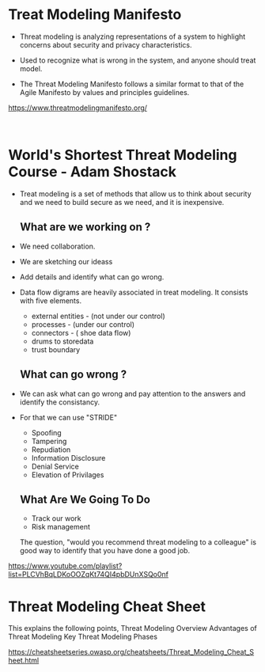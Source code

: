 # Treat Modeling Manifesto

- Threat modeling is analyzing representations of a system to highlight concerns about security and privacy characteristics.

- Used to recognize what is wrong in the system, and anyone should treat model.

- The Threat Modeling Manifesto follows a similar format to that of the Agile Manifesto by values and principles guidelines.


https://www.threatmodelingmanifesto.org/

<br>

# World's Shortest Threat Modeling Course - Adam Shostack

- Treat modeling is a set of methods that allow us to think about security and we need to build secure as we need, and it is inexpensive.

  ## What are we working on ?
- We need collaboration.
- We are sketching our ideass
- Add details and identify what can go wrong.
- Data flow digrams are heavily associated in treat modeling. It consists with five elements.
    - external entities - (not under our control)
    - processes  - (under our control)
    - connectors - ( shoe data flow)
    - drums to storedata
    - trust boundary
 
   ## What can go wrong ?

- We can ask what can go wrong and pay attention to the answers and identify the consistancy. 
- For that we can use "STRIDE"
  - Spoofing
  - Tampering
  - Repudiation
  - Information Disclosure
  - Denial Service
  - Elevation of Privilages
 
   ## What Are We Going To Do 

   - Track our work
   - Risk management
 
  The question, "would you recommend threat modeling to a colleague" is good way to identify that you have done a good job.

  

https://www.youtube.com/playlist?list=PLCVhBqLDKoOOZqKt74QI4pbDUnXSQo0nf


#  Threat Modeling Cheat Sheet

This explains the following points,
Threat Modeling Overview
Advantages of Threat Modeling
Key Threat Modeling Phases

https://cheatsheetseries.owasp.org/cheatsheets/Threat_Modeling_Cheat_Sheet.html


